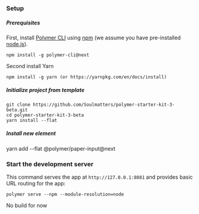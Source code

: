
### Setup

##### Prerequisites

First, install [Polymer CLI](https://github.com/Polymer/polymer-cli) using
[npm](https://www.npmjs.com) (we assume you have pre-installed [node.js](https://nodejs.org)).

    npm install -g polymer-cli@next
Second install Yarn

    npm install -g yarn (or https://yarnpkg.com/en/docs/install)

##### Initialize project from template

    git clone https://github.com/Soulmatters/polymer-starter-kit-3-beta.git
    cd polymer-starter-kit-3-beta
    yarn install --flat


##### Install new element

yarn add --flat @polymer/paper-input@next

### Start the development server

This command serves the app at `http://127.0.0.1:8081` and provides basic URL
routing for the app:

    polymer serve --npm --module-resolution=node


No build for now